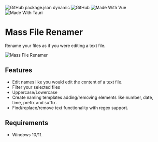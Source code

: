 ![GitHub package.json dynamic](https://img.shields.io/github/package-json/v/segoja/mass-file-renamer)
![GitHub](https://img.shields.io/github/license/segoja/mass-file-renamer)
![Made With Vue](https://img.shields.io/badge/made_with-vue_3-darkcyan)
![Made With Tauri](https://img.shields.io/badge/made_with-tauri-blue?logo=rust)

# Mass File Renamer

Rename your files as if you were editing a text file.

![Mass File Renamer](https://github.com/segoja/mass-file-renamer/assets/51286289/272cc3a6-6b31-490e-b2d6-1c9b9f4d5a72)

## Features

* Edit names like you would edit the content of a text file.
* Filter your selected files
* Uppercase/Lowercase
* Create naming templates adding/removing elements like number, date, time, prefix and suffix.
* Find/replace/remove text functionality with regex support.

## Requirements

* Windows 10/11.
